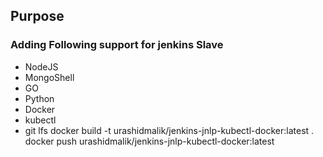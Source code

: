 ## Purpose
### Adding Following support for jenkins Slave
- NodeJS
- MongoShell
- GO
- Python
- Docker
- kubectl
- git lfs
docker build -t urashidmalik/jenkins-jnlp-kubectl-docker:latest .
docker push  urashidmalik/jenkins-jnlp-kubectl-docker:latest
